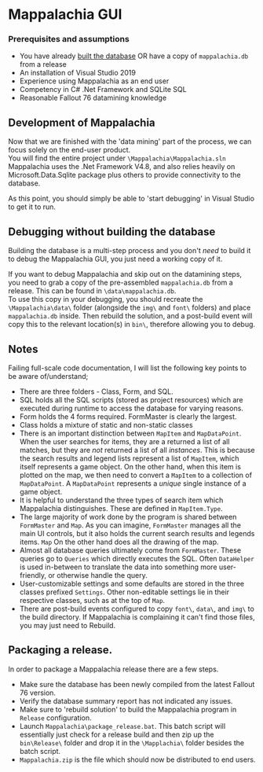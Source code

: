 # Mappalachia GUI

### Prerequisites and assumptions
* You have already [built the database](Ingest.md) OR have a copy of `mappalachia.db` from a release
* An installation of Visual Studio 2019
* Experience using Mappalachia as an end user
* Competency in C# .Net Framework and SQLite SQL
* Reasonable Fallout 76 datamining knowledge

## Development of Mappalachia
Now that we are finished with the 'data mining' part of the process, we can focus solely on the end-user product.<br/>
You will find the entire project under `\Mappalachia\Mappalachia.sln`<br/>
Mappalachia uses the .Net Framework V4.8, and also relies heavily on Microsoft.Data.Sqlite package plus others to provide connectivity to the database.<br/>

As this point, you should simply be able to 'start debugging' in Visual Studio to get it to run.
<br/>

## Debugging without building the database
Building the database is a multi-step process and you don't *need* to build it to debug the Mappalachia GUI, you just need a working copy of it.<br/>

If you want to debug Mappalachia and skip out on the datamining steps, you need to grab a copy of the pre-assembled `mappalachia.db` from a release. This can be found in `\data\mappalachia.db`.<br/>
To use this copy in your debugging, you should recreate the `\Mappalachia\data\` folder (alongside the `img\` and `font\` folders) and place `mappalachia.db` inside. Then rebuild the solution, and a post-build event will copy this to the relevant location(s) in `bin\`, therefore allowing you to debug.
<br/>

## Notes
Failing full-scale code documentation, I will list the following key points to be aware of/understand;<br/>

* There are three folders - Class, Form, and SQL.
* SQL holds all the SQL scripts (stored as project resources) which are executed during runtime to access the database for varying reasons.
* Form holds the 4 forms required. FormMaster is clearly the largest.
* Class holds a mixture of static and non-static classes
* There is an important distinction between `MapItem` and `MapDataPoint`. When the user searches for items, they are a returned a list of all matches, but they are *not* returned a list of all *instances*. This is because the search results and legend lists represent a list of `MapItem`, which itself represents a game object. On the other hand, when this item is plotted on the map, we then need to convert a `MapItem` to a collection of `MapDataPoint`. A `MapDataPoint` represents a *unique* single instance of a game object.
* It is helpful to understand the three types of search item which Mappalachia distinguishes. These are defined in `MapItem.Type`.
* The large majority of work done by the program is shared between `FormMaster` and `Map`. As you can imagine, `FormMaster` manages all the main UI controls, but it also holds the current search results and legends items. `Map` On the other hand does all the drawing of the map.
* Almost all database queries ultimately come from `FormMaster`. These queries go to `Queries` which directly executes the SQL. Often `DataHelper` is used in-between to translate the data into something more user-friendly, or otherwise handle the query.
* User-customizable settings and some defaults are stored in the three classes prefixed `Settings`. Other non-editable settings lie in their respective classes, such as at the top of `Map`.
* There are post-build events configured to copy `font\`, `data\`, and `img\` to the build directory. If Mappalachia is complaining it can't find those files, you may just need to Rebuild.

## Packaging a release.
In order to package a Mappalachia release there are a few steps.
* Make sure the database has been newly compiled from the latest Fallout 76 version.
* Verify the database summary report has not indicated any issues.
* Make sure to 'rebuild solution' to build the Mappalachia program in `Release` configuration.
* Launch `Mappalachia\package_release.bat`. This batch script will essentially just check for a release build and then zip up the `bin\Release\` folder and drop it in the `\Mapplachia\` folder besides the batch script.
* `Mappalachia.zip` is the file which should now be distributed to end users.
